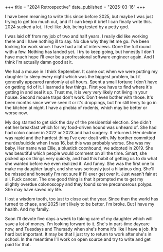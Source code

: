 +++
title = "2024 Retrospective"
date_published = "2025-03-16"
+++

I have been meaning to write this since before 2025, but maybe I was just trying to get too much out, and if I can keep it brief I can finally write this. 2024 sucked a lot. I feel like Job, being tested by a petty god.

I was laid off from my job of two and half years. I really did like working there and I have nothing ill to say. No clue why they let me go. I've been looking for work since. I have had a lot of interviews. Gone the full round with a few. Nothing has landed yet. I try to keep going, but honestly I don't have much hope I'll ever be a profressional software engineer again. And I think I'm actually damn good at it.

We had a mouse in I think September. It came out when we were putting my daughter to sleep every night which was the biggest problem, but it generally appeared randomly at all hours. Spent a small fortune I don't have on getting rid of it. I learned a few things. First you have to find where it's getting in and seal it up. Trust me, it is very very likely not living in your house. Second mouse traps don't work. Don't even bother with those. It's been months since we've seen it or it's droppings, but I'm still leery to go in the kitchen at night. I have a phobia of rodents, which may be better or worse now.

My dog started to get sick the day of the presidential election. She didn't eat her breakfast which for my food-driven hound was unheard of. She had had colon cancer in 2022 or 2023 and had surgery. It returned. Her decline was rapid and the hardest thing I've ever dealt with. My borther committed murder/suicide when I was 16, but this was probably worse. She was my baby. Her name was Ellie, a bluetick coonhound, we adopted in 2019. She was beautiful which people would comment on all the time. Smart, she picked up on things very quickly, and had this habit of getting us to do what she wanted before we even realized it. And funny. She was the first one to make my daughter laugh, and she was seriously just a hilarious dog. She'll be missed and honestly I'm not sure if I'll ever get over it. Just wasn't fair at all. Fuck cancer. The one good thing is that it prompted me to get my slightly overdue colonoscopy and they found some precancerous polyps. She may have saved my life.

I lost a wisdom tooth, too just to close out the year. Since then the world has turned to chaos, and 2025 isn't likely to be better. I'm broke. But I have my health. And my family.

Soon I'll devote five days a week to taking care of my daughter which will save a lot of money. I'm looking forward to it. She's in part-time daycare now, and Tuesdays and Thursady when she's home it's like I have a job. It's hard but important. It may be that I just try to return to work after she's in school. In the meantime I'll work on open source and try to write and get paid for that.
